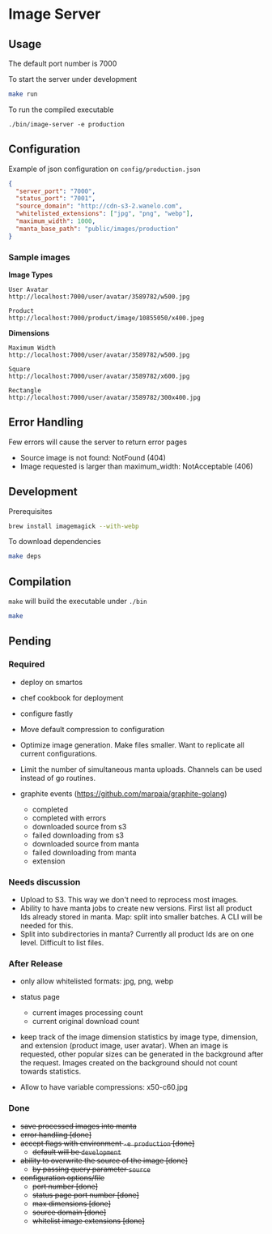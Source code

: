 # Image Server

## Usage

The default port number is 7000

To start the server under development
```bash
make run
```

To run the compiled executable
```
./bin/image-server -e production
```

## Configuration

Example of json configuration on `config/production.json`
```json
{
  "server_port": "7000",
  "status_port": "7001",
  "source_domain": "http://cdn-s3-2.wanelo.com",
  "whitelisted_extensions": ["jpg", "png", "webp"],
  "maximum_width": 1000,
  "manta_base_path": "public/images/production"
}

```

### Sample images

**Image Types**

    User Avatar
    http://localhost:7000/user/avatar/3589782/w500.jpg

    Product
    http://localhost:7000/product/image/10855050/x400.jpeg


**Dimensions**

    Maximum Width
    http://localhost:7000/user/avatar/3589782/w500.jpg

    Square
    http://localhost:7000/user/avatar/3589782/x600.jpg

    Rectangle
    http://localhost:7000/user/avatar/3589782/300x400.jpg

## Error Handling

Few errors will cause the server to return error pages

- Source image is not found: NotFound (404)
- Image requested is larger than maximum_width: NotAcceptable (406)

## Development

Prerequisites

```bash
brew install imagemagick --with-webp
```

To download dependencies
```bash
make deps
```

## Compilation

`make` will build the executable under `./bin`
```bash
make
```

## Pending

### Required

- deploy on smartos
- chef cookbook for deployment
- configure fastly

- Move default compression to configuration
- Optimize image generation. Make files smaller. Want to replicate all current configurations.
- Limit the number of simultaneous manta uploads. Channels can be used instead of go routines.
- graphite events (https://github.com/marpaia/graphite-golang)
  - completed
  - completed with errors
  - downloaded source from s3
  - failed downloading from s3
  - downloaded source from manta
  - failed downloading from manta
  - extension

### Needs discussion

- Upload to S3. This way we don't need to reprocess most images. 
- Ability to have manta jobs to create new versions. First list all product Ids already stored in manta. Map: split into smaller batches. A CLI will be needed for this. 
- Split into subdirectories in manta? Currently all product Ids are on one level. Difficult to list files.


### After Release

- only allow whitelisted formats: jpg, png, webp

- status page
  - current images processing count
  - current original download count
- keep track of the image dimension statistics by image type, dimension, and extension (product image, user avatar). When an image is requested, other popular sizes can be generated in the background after the request. Images created on the background should not count towards statistics.
- Allow to have variable compressions: x50-c60.jpg

### Done
- ~~save processed images into manta~~
- ~~error handling [done]~~
- ~~accept flags with environment `-e production` [done]~~
  - ~~default will be `development`~~
- ~~ability to overwrite the source of the image [done]~~
  - ~~by passing query parameter `source`~~
- ~~configuration options/file~~
  - ~~port number [done]~~
  - ~~status page port number [done]~~
  - ~~max dimensions [done]~~
  - ~~source domain [done]~~
  - ~~whitelist image extensions [done]~~
